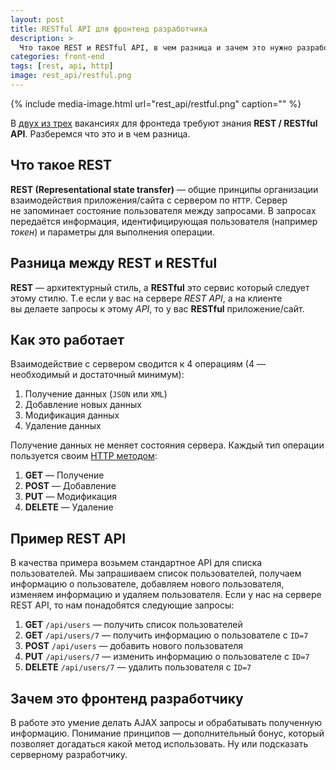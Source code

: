 ```yaml
---
layout: post
title: RESTful API для фронтенд разработчика
description: >
  Что такое REST и RESTful API, в чем разница и зачем это нужно разработчику интерфейсов.
categories: front-end
tags: [rest, api, http]
image: rest_api/restful.png
---
```


{%
	include media-image.html
	url="rest_api/restful.png"
	caption=""
%}

В <a href="/blog/plan_for_frontend_developer/">двух из трех</a> вакансиях для фронтеда требуют знания <strong>REST / RESTful API</strong>. Разберемся что это и в чем разница.

<!-- more -->

## Что такое REST

<strong>REST (Representational state transfer)</strong> — общие принципы организации взаимодействия приложения/сайта с сервером по <code>HTTP</code>. Сервер не запоминает состояние пользователя между запросами. В запросах передаётся информация, идентифицирующая пользователя (например <i>токен</i>) и параметры для выполнения операции.

## Разница между REST и RESTful
<strong>REST</strong> — архитектурный стиль, а <strong>RESTful</strong> это сервис который следует этому стилю. Т.е если у вас на сервере <em>REST API</em>, а на клиенте вы делаете запросы к этому <i>API</i>, то у вас <b>RESTful</b> приложение/сайт.

## Как это работает

Взаимодействие с сервером сводится к 4 операциям (4 — необходимый и достаточный минимум):

1. Получение данных (<code>JSON</code> или <code>XML</code>)
1. Добавление новых данных
1. Модификация данных
1. Удаление данных


Получение данных не меняет состояния сервера. Каждый тип операции пользуется своим <a rel="nofollow" href="https://ru.wikipedia.org/wiki/HTTP#.D0.9C.D0.B5.D1.82.D0.BE.D0.B4.D1.8B">HTTP методом</a>:

1. <b>GET</b> — Получение
1. <b>POST</b> — Добавление
1. <b>PUT</b> — Модификация
1. <b>DELETE</b> — Удаление


## Пример REST API
В качества примера возьмем стандартное API для списка пользователей. Мы запрашиваем список пользователей, получаем информацию о пользователе, добавляем нового пользователя, изменяем информацию и удаляем пользователя. Если у нас на сервере REST API, то нам понадобятся следующие запросы:

1. <b>GET</b> <code>/api/users</code> — получить список пользователей
1. <b>GET</b> <code>/api/users/7</code> — получить информацию о пользователе с <code>ID=7</code>
1. <b>POST</b> <code>/api/users</code> — добавить нового пользователя
1. <b>PUT</b> <code>/api/users/7</code> — изменить информацию о пользователе с <code>ID=7</code>
1. <b>DELETE</b> <code>/api/users/7</code> — удалить пользователя с <code>ID=7</code>


## Зачем это фронтенд разработчику

В работе это умение делать AJAX запросы и обрабатывать полученную информацию. Понимание принципов — дополнительный бонус, который позволяет догадаться какой метод использовать. Ну или подсказать серверному разработчику.
